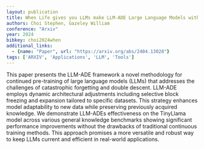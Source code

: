 ```yaml
---
layout: publication
title: When Life gives you LLMs make LLM-ADE Large Language Models with Adaptive Data Engineering
authors: Choi Stephen, Gazeley William
conference: "Arxiv"
year: 2024
bibkey: choi2024when
additional_links:
  - {name: "Paper", url: "https://arxiv.org/abs/2404.13028"}
tags: ['ARXIV', 'Applications', 'LLM', 'Tools']
---
```

This paper presents the LLM-ADE framework a novel methodology for continued pre-training of large language models (LLMs) that addresses the challenges of catastrophic forgetting and double descent. LLM-ADE employs dynamic architectural adjustments including selective block freezing and expansion tailored to specific datasets. This strategy enhances model adaptability to new data while preserving previously acquired knowledge. We demonstrate LLM-ADEs effectiveness on the TinyLlama model across various general knowledge benchmarks showing significant performance improvements without the drawbacks of traditional continuous training methods. This approach promises a more versatile and robust way to keep LLMs current and efficient in real-world applications.
